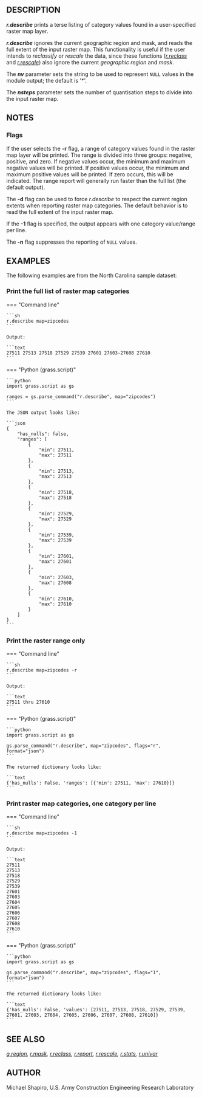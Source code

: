 ## DESCRIPTION

***r.describe*** prints a terse listing of category values found in a
user-specified raster map layer.

***r.describe*** ignores the current geographic region and mask, and
reads the full extent of the input raster map. This functionality is
useful if the user intends to *reclassify* or *rescale* the data, since
these functions (*[r.reclass](r.reclass.md)* and
*[r.rescale](r.rescale.md)*) also ignore the current *geographic region*
and *mask*.

The ***nv*** parameter sets the string to be used to represent `NULL`
values in the module output; the default is '\*'.

The ***nsteps*** parameter sets the number of quantisation steps to
divide into the input raster map.

## NOTES

### Flags

If the user selects the **-r** flag, a range of category values found in
the raster map layer will be printed. The range is divided into three
groups: negative, positive, and zero. If negative values occur, the
minimum and maximum negative values will be printed. If positive values
occur, the minimum and maximum positive values will be printed. If zero
occurs, this will be indicated. The range report will generally run
faster than the full list (the default output).

The **-d** flag can be used to force *r.describe* to respect the current
region extents when reporting raster map categories. The default behavior
is to read the full extent of the input raster map.

If the **-1** flag is specified, the output appears with one category
value/range per line.

The **-n** flag suppresses the reporting of `NULL` values.

## EXAMPLES

The following examples are from the North Carolina sample dataset:

### Print the full list of raster map categories

=== "Command line"

    ```sh
    r.describe map=zipcodes
    ```

    Output:

    ```text
    27511 27513 27518 27529 27539 27601 27603-27608 27610
    ```

 === "Python (grass.script)"

    ```python
    import grass.script as gs

    ranges = gs.parse_command("r.describe", map="zipcodes")
    ```

    The JSON output looks like:

    ```json
    {
        "has_nulls": false,
        "ranges": [
            {
                "min": 27511,
                "max": 27511
            },
            {
                "min": 27513,
                "max": 27513
            },
            {
                "min": 27518,
                "max": 27518
            },
            {
                "min": 27529,
                "max": 27529
            },
            {
                "min": 27539,
                "max": 27539
            },
            {
                "min": 27601,
                "max": 27601
            },
            {
                "min": 27603,
                "max": 27608
            },
            {
                "min": 27610,
                "max": 27610
            }
        ]
    }
    ```

### Print the raster range only

=== "Command line"

    ```sh
    r.describe map=zipcodes -r
    ```

    Output:

    ```text
    27511 thru 27610
    ```

 === "Python (grass.script)"

    ```python
    import grass.script as gs

    gs.parse_command("r.describe", map="zipcodes", flags="r", format="json")
    ```

    The returned dictionary looks like:

    ```text
    {'has_nulls': False, 'ranges': [{'min': 27511, 'max': 27610}]}
    ```

### Print raster map categories, one category per line

=== "Command line"

    ```sh
    r.describe map=zipcodes -1
    ```

    Output:

    ```text
    27511
    27513
    27518
    27529
    27539
    27601
    27603
    27604
    27605
    27606
    27607
    27608
    27610
    ```

 === "Python (grass.script)"

    ```python
    import grass.script as gs

    gs.parse_command("r.describe", map="zipcodes", flags="1", format="json")
    ```

    The returned dictionary looks like:

    ```text
    {'has_nulls': False, 'values': [27511, 27513, 27518, 27529, 27539, 27601, 27603, 27604, 27605, 27606, 27607, 27608, 27610]}
    ```

## SEE ALSO

*[g.region](g.region.md), [r.mask](r.mask.md),
[r.reclass](r.reclass.md), [r.report](r.report.md),
[r.rescale](r.rescale.md), [r.stats](r.stats.md),
[r.univar](r.univar.md)*

## AUTHOR

Michael Shapiro, U.S. Army Construction Engineering Research Laboratory
